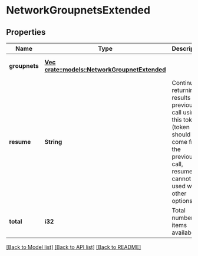 # NetworkGroupnetsExtended

## Properties
Name | Type | Description | Notes
------------ | ------------- | ------------- | -------------
**groupnets** | [**Vec <crate::models::NetworkGroupnetExtended>**](NetworkGroupnetExtended.md) |  | [optional] [default to null]
**resume** | **String** | Continue returning results from previous call using this token (token should come from the previous call, resume cannot be used with other options). | [optional] [default to null]
**total** | **i32** | Total number of items available. | [optional] [default to null]

[[Back to Model list]](../README.md#documentation-for-models) [[Back to API list]](../README.md#documentation-for-api-endpoints) [[Back to README]](../README.md)


